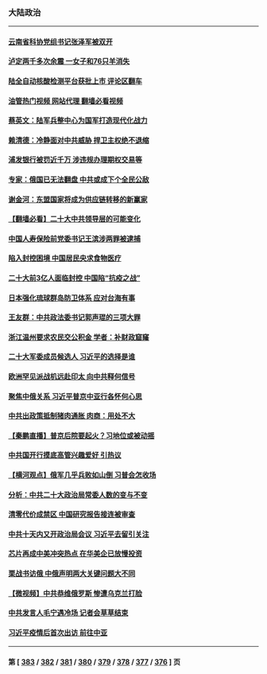 ### 大陆政治
---
#### [云南省科协党组书记张泽军被双开](../../pages/ncid277/n13823979.md?09132045) 
#### [泸定两千多次余震 一女子和76只羊消失](../../pages/ncid277/n13824005.md?09132045) 
#### [陆全自动核酸检测平台获批上市 评论区翻车](../../pages/ncid277/n13823962.md?09132045) 
#### [油管热门视频 网站代理 翻墙必看视频](http://209.222.30.114:81/youtube.html?09132045)
#### [蔡英文：陆军兵整中心为国军打造现代化战力](../../pages/ncid277/n13824001.md?09132045) 
#### [赖清德：冷静面对中共威胁 捍卫主权绝不退缩](../../pages/ncid277/n13823911.md?09132045) 
#### [浦发银行被罚近千万 涉违规办理期权交易等](../../pages/ncid277/n13823903.md?09132045) 
#### [专家：俄国已无法翻盘 中共或成下个全民公敌](../../pages/ncid277/n13823801.md?09132045) 
#### [谢金河：东盟国家将成为供应链转移的新赢家](../../pages/ncid277/n13823757.md?09132045) 
#### [【翻墙必看】二十大中共领导层的可能变化](../../pages/ncid277/n13823715.md?09132045) 
#### [中国人寿保险前党委书记王滨涉两罪被逮捕](../../pages/ncid277/n13823733.md?09132045) 
#### [陷入封控困境 中国居民央求食物医疗](../../pages/ncid277/n13823589.md?09132045) 
#### [二十大前3亿人面临封控 中国陷“抗疫之战”](../../pages/ncid277/n13823735.md?09132045) 
#### [日本强化琉球群岛防卫体系 应对台海有事](../../pages/ncid277/n13823710.md?09132045) 
#### [王友群：中共政法委书记郭声琨的三项大罪](../../pages/ncid277/n13823608.md?09132045) 
#### [浙江温州要求农民交公积金 学者：补财政窟窿](../../pages/ncid277/n13823668.md?09132045) 
#### [二十大军委成员候选人 习近平的选择是谁](../../pages/ncid277/n13823536.md?09132045) 
#### [欧洲罕见派战机远赴印太 向中共释何信号](../../pages/ncid277/n13823532.md?09132045) 
#### [聚焦中俄关系 习近平普京中亚行各怀何心思](../../pages/ncid277/n13823571.md?09132045) 
#### [中共出政策抵制猪肉通胀 肉商：用处不大](../../pages/ncid277/n13823583.md?09132045) 
#### [【秦鹏直播】普京后院要起火？习地位或被动摇](../../pages/ncid277/n13823594.md?09132045) 
#### [中共国开行摸底高管兴趣爱好 引热议](../../pages/ncid277/n13822898.md?09132045) 
#### [【横河观点】俄军几乎兵败如山倒 习普会怎收场](../../pages/ncid277/n13823556.md?09132045) 
#### [分析：中共二十大政治局常委人数的变与不变](../../pages/ncid277/n13823553.md?09132045) 
#### [清零代价成禁区 中国研究报告接连被审查](../../pages/ncid277/n13823436.md?09132045) 
#### [中共十天内又开政治局会议 习近平去留引关注](../../pages/ncid277/n13823450.md?09132045) 
#### [芯片再成中美冲突热点 在华美企已放慢投资](../../pages/ncid277/n13823433.md?09132045) 
#### [栗战书访俄 中俄声明两大关键问题大不同](../../pages/ncid277/n13823387.md?09132045) 
#### [【微视频】中共恭维俄罗斯 惨遭乌克兰打脸](../../pages/ncid277/n13823347.md?09132045) 
#### [中共发言人毛宁遇冷场 记者会草草结束](../../pages/ncid277/n13822999.md?09132045) 
#### [习近平疫情后首次出访 前往中亚](../../pages/ncid277/n13823221.md?09132045) 

---
#### 第 [ [383](./383.md?09132045) / [382](./382.md?09132045) / [381](./381.md?09132045) / [380](./380.md?09132045) / [379](./379.md?09132045) / [378](./378.md?09132045) / [377](./377.md?09132045) / [376](./376.md?09132045) ] 页

